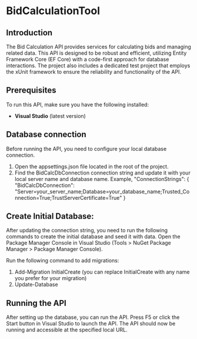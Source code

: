 # BidCalculationTool

## Introduction
The Bid Calculation API provides services for calculating bids and managing related data. This API is designed to be robust and efficient, utilizing Entity Framework Core (EF Core) with a code-first approach for database interactions. The project also includes a dedicated test project that employs the xUnit framework to ensure the reliability and functionality of the API.

## Prerequisites
To run this API, make sure you have the following installed:
- **Visual Studio** (latest version)

## Database connection
Before running the API, you need to configure your local database connection.
1. Open the appsettings.json file located in the root of the project.
2. Find the BidCalcDbConnection connection string and update it with your local server name and database name.
   Example,
   "ConnectionStrings": {
    "BidCalcDbConnection": "Server=your_server_name;Database=your_database_name;Trusted_Connection=True;TrustServerCertificate=True"
   }

## Create Initial Database: 
After updating the connection string, you need to run the following commands to create the initial database and seed it with data.
Open the Package Manager Console in Visual Studio (Tools > NuGet Package Manager > Package Manager Console).

Run the following command to add migrations:
1. Add-Migration InitialCreate (you can replace InitialCreate with any name you prefer for your migration)
2. Update-Database

## Running the API
After setting up the database, you can run the API.
Press F5 or click the Start button in Visual Studio to launch the API.
The API should now be running and accessible at the specified local URL.


